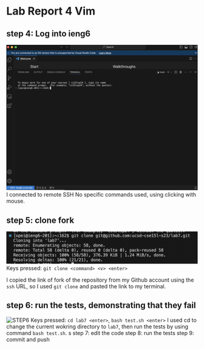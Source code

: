 # Lab Report 4 Vim 
## step 4: Log into ieng6
![STEP4](lab4step4.jpg)
I connected to remote SSH No specific commands used, using clicking with mouse. 

## step 5: clone fork 
![STEP5](lab4step5.jpg)
Keys pressed: `git clone <command> <v> <enter>`

I copied the link of fork of the repository from my Github account using the `ssh` URL, so I used `git clone` and pasted the link to my terminal. 

## step 6: run the tests, demonstrating that they fail 
![STEP6]()
Keys pressed: `cd lab7 <enter>`, `bash test.sh <enter>`
I used cd to change the current wokring directory to `lab7`, then run the tests by using command `bash test.sh`. 
s
step 7: edit the code
step 8: run the tests 
step 9: commit and push 
